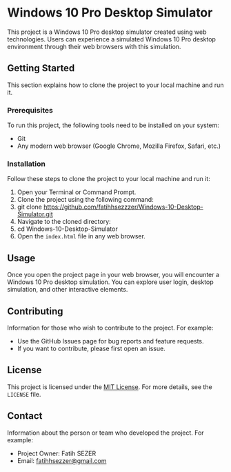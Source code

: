 # Windows 10 Pro Desktop Simulator

This project is a Windows 10 Pro desktop simulator created using web technologies. Users can experience a simulated Windows 10 Pro desktop environment through their web browsers with this simulation.

## Getting Started

This section explains how to clone the project to your local machine and run it.

### Prerequisites

To run this project, the following tools need to be installed on your system:
- Git
- Any modern web browser (Google Chrome, Mozilla Firefox, Safari, etc.)

### Installation

Follow these steps to clone the project to your local machine and run it:

1. Open your Terminal or Command Prompt.
2. Clone the project using the following command:
3. git clone https://github.com/fatihhsezzzer/Windows-10-Desktop-Simulator.git
4.  Navigate to the cloned directory:
5.  cd Windows-10-Desktop-Simulator
6.   Open the `index.html` file in any web browser.

## Usage

Once you open the project page in your web browser, you will encounter a Windows 10 Pro desktop simulation. You can explore user login, desktop simulation, and other interactive elements.

## Contributing

Information for those who wish to contribute to the project. For example:
- Use the GitHub Issues page for bug reports and feature requests.
- If you want to contribute, please first open an issue.

## License

This project is licensed under the [MIT License](LICENSE). For more details, see the `LICENSE` file.

## Contact

Information about the person or team who developed the project. For example:
- Project Owner: Fatih SEZER
- Email: fatihhsezzer@gmail.com


